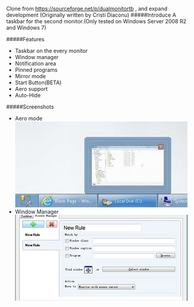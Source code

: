 Clone from https://sourceforge.net/p/dualmonitortb , and expand development (Originally written by Cristi Diaconu) 
#####Introduce
A taskbar for the second monitor.(Only tested on Windows Server 2008 R2 and Windows 7)

#####Features
- Taskbar on the every monitor
- Window manager
- Notification area
- Pinned programs
- Mirror mode
- Start Button(BETA)
- Aero support
- Auto-Hide

#####Screenshots
- Aero mode
![Aero mode](https://raw.githubusercontent.com/zhanghb1994/markdown/master/DualMonitorTaskbar/79a0c4ce-9348-4214-9548-4f09d9688393.jpg)
- Window Manager
![Window Manager](https://raw.githubusercontent.com/zhanghb1994/markdown/master/DualMonitorTaskbar/d3e5471c-b187-43cb-a013-d5542da91ed4.jpg)


